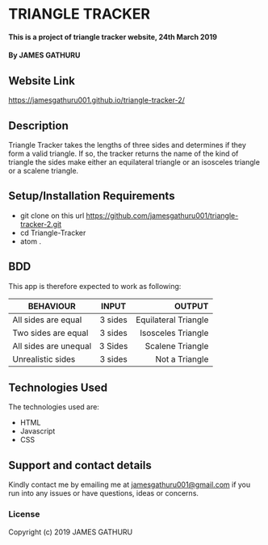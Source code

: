 # TRIANGLE TRACKER
#### This is  a project of triangle tracker website, 24th March 2019
#### By JAMES GATHURU
## Website Link
https://jamesgathuru001.github.io/triangle-tracker-2/
## Description
Triangle Tracker takes the lengths of three sides and determines if they form a valid triangle. If so, the tracker returns the name of the kind of triangle the sides make either an equilateral triangle or an isosceles triangle or a scalene triangle.
## Setup/Installation Requirements
* git clone on this url https://github.com/jamesgathuru001/triangle-tracker-2.git
* cd Triangle-Tracker
* atom .
## BDD
This app is therefore expected to work as following:

| BEHAVIOUR              | INPUT         | OUTPUT                  |
| -----------------------|:-------------:| -----------------------:|
| All sides are equal    | 3 sides       | Equilateral Triangle    |
| Two sides are equal    | 3 sides       |   Isosceles Triangle    |
| All sides are unequal  | 3 Sides       |    Scalene Triangle     |
| Unrealistic sides      | 3 sides       |    Not a Triangle       |  
## Technologies Used
The technologies used are:
* HTML
* Javascript
* CSS
## Support and contact details
Kindly contact me by emailing me at jamesgathuru001@gmail.com if you run into any issues or have questions, ideas or concerns.
### License
Copyright (c) 2019 JAMES GATHURU
